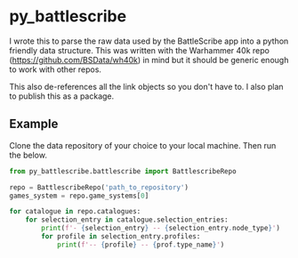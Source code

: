 # py_battlescribe

I wrote this to parse the raw data used by the BattleScribe app into a python friendly data structure. This was written with the Warhammer 40k repo (https://github.com/BSData/wh40k) in mind but it should be generic enough to work with other repos.

This also de-references all the link objects so you don't have to. I also plan to publish this as a package.

## Example
Clone the data repository of your choice to your local machine. Then run the below.


```python
from py_battlescribe.battlescribe import BattlescribeRepo

repo = BattlescribeRepo('path_to_repository')
games_system = repo.game_systems[0]

for catalogue in repo.catalogues:
    for selection_entry in catalogue.selection_entries:
        print(f'- {selection_entry} -- {selection_entry.node_type}')
        for profile in selection_entry.profiles:
            print(f'-- {profile} -- {prof.type_name}')

```